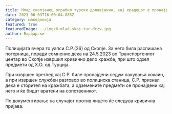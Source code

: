 ```yaml
---
title: Млад скопјанец ограбил турски државјанин, кај крадецот е пронајден и кокаин
date: 2023-06-03T16:00:04.885Z
category: македонија
featured: true
featuredImage: ../img/6-mlad-skoj-tur-drzv.jpg
author: Вардарски
---
```

<!--StartFragment-->

Полицијата вчера го уапси С.Р.(26) од Скопје. За него била распишана потерница, поради сомнение дека на 24.5.2023 во Транспортениот центар во Скопје извршил кривично дело кражба, при што одзел предмети од Х.О. од Турција.



При извршен преглед кај С.Р. биле пронајдени седум пакувања кокаин, а при извршен службен разговор во полициска станица, С.Р. признал дека е сторител на кражбата, а одземените предмети се пронајдени кај него и ќе бидат вратени на сопственикот.

По документирање на случајот против лицето ќе следува кривична пријава.